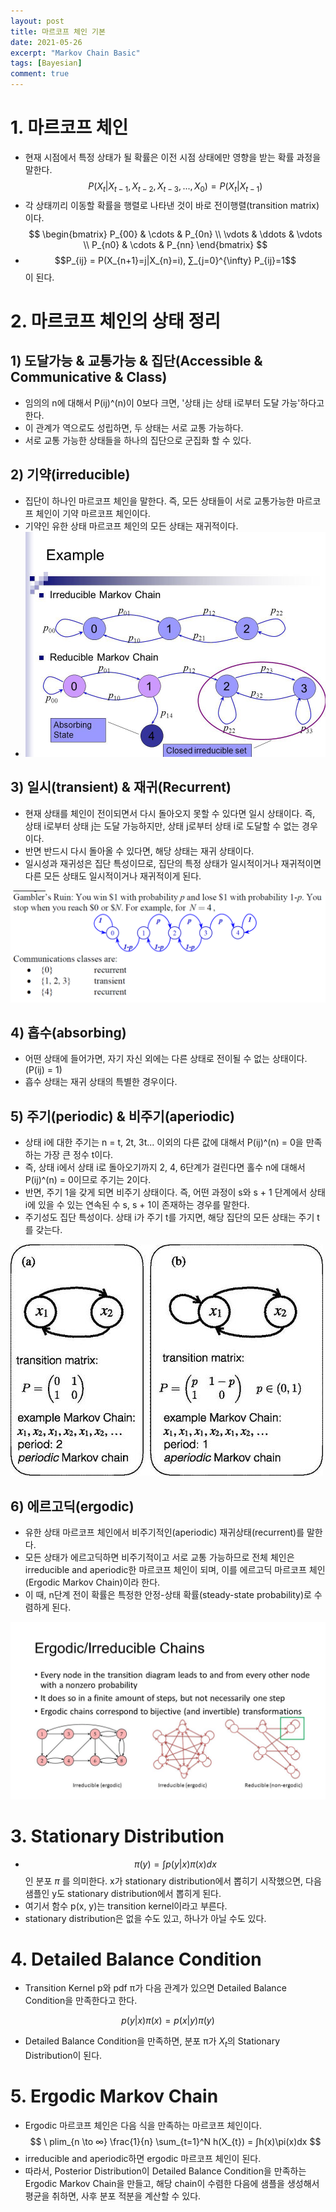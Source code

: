 ```yaml
---
layout: post
title: 마르코프 체인 기본
date: 2021-05-26
excerpt: "Markov Chain Basic"
tags: [Bayesian]
comment: true
---
```






# 1. 마르코프 체인

-   현재 시점에서 특정 상태가 될 확률은 이전 시점 상태에만 영향을 받는 확률 과정을 말한다.
    $$ P(X_{t}|X_{t-1}, X_{t-2}, X_{t-3}, ... , X_{0}) = P(X_{t}|X_{t-1}) $$
-   각 상태끼리 이동할 확률을 행렬로 나타낸 것이 바로 전이행렬(transition matrix)이다.
    $$ \begin{bmatrix}
    P_{00} & \cdots & P_{0n} \\
    \vdots & \ddots & \vdots \\
    P_{n0} & \cdots & P_{nn}
    \end{bmatrix} $$
-   $$P_{ij} = P(X_{n+1}=j|X_{n}=i), ∑_{j=0}^{\infty} P_{ij}=1$$이 된다.




# 2. 마르코프 체인의 상태 정리

## 1) 도달가능 & 교통가능 & 집단(Accessible & Communicative & Class)

-   임의의 n에 대해서 P(ij)^(n)이 0보다 크면, '상태 j는 상태 i로부터 도달 가능'하다고 한다.
-   이 관계가 역으로도 성립하면, 두 상태는 서로 교통 가능하다.
-   서로 교통 가능한 상태들을 하나의 집단으로 군집화 할 수 있다.

## 2) 기약(irreducible)

-   집단이 하나인 마르코프 체인을 말한다. 즉, 모든 상태들이 서로 교통가능한 마르코프 체인이 기약 마르코프 체인이다.
-   기약인 유한 상태 마르코프 체인의 모든 상태는 재귀적이다.
-   ![irreducible](/imgs/irreducible.png)

## 3) 일시(transient) & 재귀(Recurrent)

-   현재 상태를 체인이 전이되면서 다시 돌아오지 못할 수 있다면 일시 상태이다. 즉, 상태 i로부터 상태 j는 도달 가능하지만, 상태 j로부터 상태 i로 도달할 수 없는 경우이다.
-   반면 반드시 다시 돌아올 수 있다면, 해당 상태는 재귀 상태이다.
-   일시성과 재귀성은 집단 특성이므로, 집단의 특정 상태가 일시적이거나 재귀적이면 다른 모든 상태도 일시적이거나 재귀적이게 된다.

![recurrent](/imgs/recurrent.png)

## 4) 흡수(absorbing)

-   어떤 상태에 들어가면, 자기 자신 외에는 다른 상태로 전이될 수 없는 상태이다.(P(ij) = 1)
-   흡수 상태는 재귀 상태의 특별한 경우이다.

## 5) 주기(periodic) & 비주기(aperiodic)

-   상태 i에 대한 주기는 n = t, 2t, 3t... 이외의 다른 값에 대해서 P(ij)^(n) = 0을 만족하는 가장 큰 정수 t이다.
-   즉, 상태 i에서 상태 i로 돌아오기까지 2, 4, 6단계가 걸린다면 홀수 n에 대해서 P(ij)^(n) = 0이므로 주기는 2이다.
-   반면, 주기 1을 갖게 되면 비주기 상태이다. 즉, 어떤 과정이 s와 s + 1 단계에서 상태 i에 있을 수 있는 연속된 수 s, s + 1이 존재하는 경우를 말한다.
-   주기성도 집단 특성이다. 상태 i가 주기 t를 가지면, 해당 집단의 모든 상태는 주기 t를 갖는다.

![aperiodic](/imgs/aperiodic.png)

## 6) 에르고딕(ergodic)

-  유한 상태 마르코프 체인에서 비주기적인(aperiodic) 재귀상태(recurrent)를 말한다.
-  모든 상태가 에르고딕하면 비주기적이고 서로 교통 가능하므로 전체 체인은 irreducible and aperiodic한 마르코프 체인이 되며, 이를  에르고딕 마르코프 체인(Ergodic Markov Chain)이라 한다.
-  이 때, n단계 전이 확률은 특정한 안정-상태 확률(steady-state probability)로 수렴하게 된다.

![ergodic](/imgs/ergodic.png)




# 3. Stationary Distribution

- $$ \pi(y) = ∫p(y|x)\pi(x)dx $$인 분포 $\pi$ 를 의미한다. x가 stationary distribution에서 뽑히기 시작했으면, 다음 샘플인 y도 stationary distribution에서 뽑히게 된다. 
- 여기서 함수 p(x, y)는 transition kernel이라고 부른다.
- stationary distribution은 없을 수도 있고, 하나가 아닐 수도 있다.



# 4. Detailed Balance Condition

- Transition Kernel p와 pdf π가 다음 관계가 있으면 Detailed Balance Condition을 만족한다고 한다.

$$ p(y|x)\pi(x) = p(x|y)\pi(y) $$

- Detailed Balance Condition을 만족하면, 분포 π가 $X_{t}$의 Stationary Distribution이 된다.



# 5. Ergodic Markov Chain

- Ergodic 마르코프 체인은 다음 식을 만족하는 마르코프 체인이다.
  $$ \ plim_{n \to ∞} \frac{1}{n} \sum_{t=1}^N h(X_{t}) = ∫h(x)\pi(x)dx $$
- irreducible and aperiodic하면 ergodic 마르코프 체인이 된다.
- 따라서, Posterior Distribution이 Detailed Balance Condition을 만족하는 Ergodic Markov Chain을 만들고, 해당 chain이 수렴한 다음에 샘플을 생성해서 평균을 취하면, 사후 분포 적분을 계산할 수 있다.
